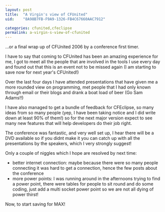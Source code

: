 ```yaml
---
layout: post
title:  "A Virgin's view of CFUnited"
uid:	"8A98B7FB-F9A9-1326-FB4C67660AAC7912"

categories: cfunited,cfeclipse
permalink: a-virgin-s-view-of-cfunited
---
```

...or a final wrap up of CFUnited 2006 by a conference first timer.

I have to say that coming to CFUnited has been an amazing experience for me, I got to meet all the people that are involved in the tools I use every day and found out that this is an event not to be missed again (I am starting to save now for next year's CFUnited!) 

Over the last four days I have attended presentations that have given me a more rounded view on programming, met people that I had only known through email or their blogs and drank a boat load of beer (Go Sam Adams!!)

I have also managed to get a bundle of feedback for CFEclipse, so many ideas from so many people (yep, I have been taking notice and I did write down at least 90% of them!) so for the next major version expect to see many new features that will help developers do their job right.

The conference was fantastic, and very well set up, I hear there will be a DVD available so if you didnt make it you can catch up with all the presentations by the speakers, which I very strongly suggest!

Only a couple of niggles which I hope are resolved by next time:
<ul>
   <li>better internet connection: maybe because there were so many people connecting it was hard to get a connection, hence the few posts about the conference</li>
   <li>more power points: I was running around in the afternoons trying to find a power point, there were tables for people to sit round and do some coding, just add a multi socket power point so we are not all dying of power thirst!
</ul>

Now, to start saving for MAX!